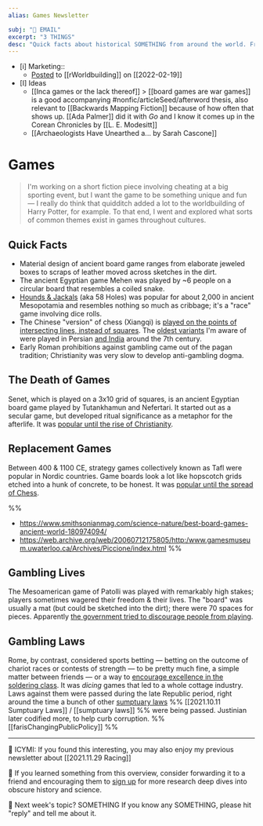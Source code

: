 ```yaml
---
alias: Games Newsletter

subj: "📗 EMAIL"
excerpt: "3 THINGS" 
desc: "Quick facts about historical SOMETHING from around the world. From SOMETHING to SOMETHING."
---
```


* [i] Marketing:: 
	* [Posted](https://www.reddit.com/r/worldbuilding/comments/swdzya/a_survey_of_historical_board_game_trends_aimed_at/) to [[rWorldbuilding]] on [[2022-02-19]]
* [I] Ideas
	* [[Inca games or the lack thereof]] > [[board games are war games]] is a good accompanying #nonfic/articleSeed/afterword thesis, also relevant to [[Backwards Mapping Fiction]] because of how often that shows up. [[Ada Palmer]] did it with _Go_ and I know it comes up in the Corean Chronicles by [[L. E. Modesitt]]
	* [[Archaeologists Have Unearthed a... by Sarah Cascone]]

# Games

> I'm working on a short fiction piece involving cheating at a big sporting event, but I want the game to be something unique and fun — I really do think that quidditch added a lot to the worldbuilding of Harry Potter, for example. To that end, I went and explored what sorts of common themes exist in games throughout cultures.  

## Quick Facts
 
* Material design of ancient board game ranges from elaborate jeweled boxes to scraps of leather moved across sketches in the dirt. 
* The ancient Egyptian game Mehen was played by ~6 people on a circular board that resembles a coiled snake. 
* [Hounds & Jackals](https://en.wikipedia.org/wiki/Hounds_and_jackals) (aka 58 Holes) was popular for about 2,000 in ancient Mesopotamia and resembles nothing so much as cribbage; it's a "race" game involving dice rolls. 
* The Chinese "version" of chess (Xiangqi) is [played on the points of intersecting lines, instead of squares](http://ancientchess.com/page/play-xiangqi.htm). The [oldest variants](http://ancientchess.com/page/play-shatranj.htm) I'm aware of were played in Persian [and India](https://www.britannica.com/topic/chess/History) around the 7th century.
* Early Roman prohibitions against gambling came out of the pagan tradition; Christianity was very slow to develop anti-gambling dogma. 

## The Death of Games

Senet, which is played on a 3x10 grid of squares, is an ancient Egyptian board game played by Tutankhamun and Nefertari. It started out as a secular game, but developed ritual significance as a metaphor for the afterlife. It was [popular until the rise of Christianity](https://web.archive.org/web/20060712175805/http:/www.gamesmuseum.uwaterloo.ca/Archives/Piccione/index.html). 

## Replacement Games

Between 400 & 1100 CE, strategy games collectively known as Tafl were popular in Nordic countries. Game boards look a lot like hopscotch grids etched into a hunk of concrete, to be honest. It was [popular until the spread of Chess](https://www.smithsonianmag.com/science-nature/best-board-games-ancient-world-180974094/). 

%%
* https://www.smithsonianmag.com/science-nature/best-board-games-ancient-world-180974094/
* https://web.archive.org/web/20060712175805/http:/www.gamesmuseum.uwaterloo.ca/Archives/Piccione/index.html
 %%

## Gambling Lives

The Mesoamerican game of Patolli was played with remarkably high stakes; players sometimes wagered their freedom & their lives. The "board" was usually a mat (but could be sketched into the dirt); there were 70 spaces for pieces. Apparently [the government tried to discourage people from playing](https://www.mexicolore.co.uk/aztecs/home/gambling-and-patolli-the-aztecs-favourite-game). 

## Gambling Laws

Rome, by contrast, considered sports betting — betting on the outcome of chariot races or contests of strength — to be pretty much fine, a simple matter between friends — or a way to [encourage excellence in the soldering class](https://scholars.law.unlv.edu/cgi/viewcontent.cgi?article=1041&context=glj). It was _dicing_ games that led to a whole cottage industry. Laws against them were passed during the late Republic period, right around the time a bunch of other [sumptuary laws](https://newsletter.eleanorkonik.com/sumptuary-laws/) %% [[2021.10.11 Sumptuary Laws]] / [[sumptuary laws]] %% were being passed. Justinian later codified more, to help curb corruption. %% [[farisChangingPublicPolicy]] %%
* * * 

📗 ICYMI: If you found this interesting, you may also enjoy my previous newsletter about [[2021.11.29 Racing]]

💚 If you learned something from this overview, consider forwarding it to a friend and encouraging them to [sign up](https://newsletter.eleanorkonik.com/membership/) for more research deep dives into obscure history and science. 

📅 Next week's topic? SOMETHING If you know any SOMETHING, please hit "reply" and tell me about it. 
